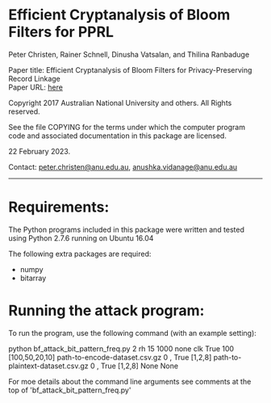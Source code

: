 Efficient Cryptanalysis of Bloom Filters for PPRL
====================================================

Peter Christen, Rainer Schnell, Dinusha Vatsalan, and Thilina Ranbaduge

Paper title: Efficient Cryptanalysis of Bloom Filters for Privacy-Preserving Record Linkage\
Paper URL: [here](https://link.springer.com/chapter/10.1007/978-3-319-57454-7_49)

Copyright 2017 Australian National University and others.
All Rights reserved.

See the file COPYING for the terms under which the computer program
code and associated documentation in this package are licensed.

22 February 2023.

Contact: peter.christen@anu.edu.au, anushka.vidanage@anu.edu.au

-------------------------------------------------------------------

Requirements:
=============

The Python programs included in this package were written and
tested using Python 2.7.6 running on Ubuntu 16.04

The following extra packages are required:
- numpy
- bitarray

Running the attack program:
===========================

To run the program, use the following command (with an example setting):

  python bf_attack_bit_pattern_freq.py 2 rh 15 1000 none clk True 100 [100,50,20,10] 
         path-to-encode-dataset.csv.gz 0 , True [1,2,8] path-to-plaintext-dataset.csv.gz 
         0 , True [1,2,8] None None

For moe details about the command line arguments see comments at the top of 
'bf_attack_bit_pattern_freq.py'
